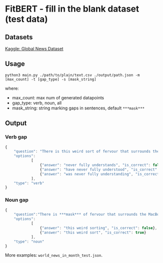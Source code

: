# FitBERT - fill in the blank dataset (test data)

## Datasets

[Kaggle: Global News Dataset](//drawception.com/player/546330/nodo-bird/)

## Usage

`python3 main.py ./path/to/plain/text.csv ./output/path.json -m [max_count] -t [gap_type] -s [mask_string]`

where:
- max_count: max num of generated datapoints
- gap_type: verb, noun, all
- mask_string: string marking gaps in sentences, default `***mask***`

## Output

### Verb gap

```javascript
{
	"question": "There is this weird sort of fervour that surrounds the MacBook Air that i ***mask*** .", 
	"options": 
			[
				{"answer": "never fully understands", "is_correct": false}, 
				{"answer": "have never fully understood", "is_correct": true}, 
				{"answer": "was never fully understanding", "is_correct": false}
			],
	"type": "verb"
}
```


### Noun gap

```javascript
{
	"question":"There is ***mask*** of fervour that surrounds the MacBook Air that i have never fully understood .", 
	"options": 
			[
				{"answer": "this weird sorting", "is_correct": false}, 
				{"answer": "this weird sort", "is_correct": true}
			], 
	"type": "noun"
}
```

More examples: `world_news_in_month_test.json`.
